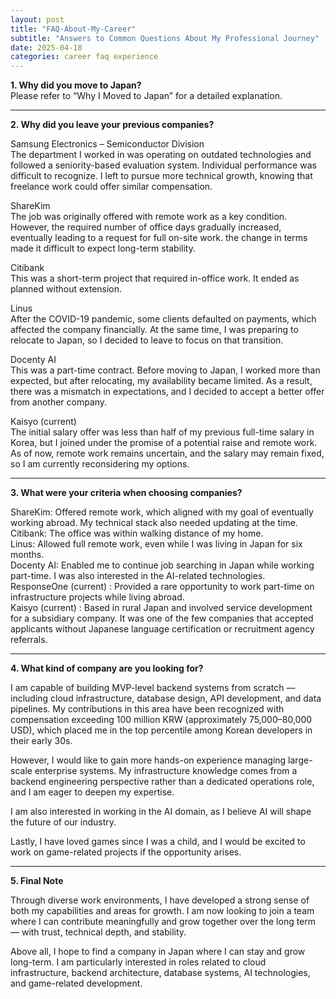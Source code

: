 ```yaml
---
layout: post
title: "FAQ-About-My-Career"
subtitle: "Answers to Common Questions About My Professional Journey"
date: 2025-04-18
categories: career faq experience
---
```


**1. Why did you move to Japan?**  
Please refer to “Why I Moved to Japan” for a detailed explanation.

---

**2. Why did you leave your previous companies?**

Samsung Electronics – Semiconductor Division  
The department I worked in was operating on outdated technologies and followed a seniority-based evaluation system. Individual performance was difficult to recognize. I left to pursue more technical growth, knowing that freelance work could offer similar compensation.

ShareKim  
The job was originally offered with remote work as a key condition. However, the required number of office days gradually increased, eventually leading to a request for full on-site work. the change in terms made it difficult to expect long-term stability.

Citibank  
This was a short-term project that required in-office work. It ended as planned without extension.

Linus  
After the COVID-19 pandemic, some clients defaulted on payments, which affected the company financially. At the same time, I was preparing to relocate to Japan, so I decided to leave to focus on that transition.

Docenty AI  
This was a part-time contract. Before moving to Japan, I worked more than expected, but after relocating, my availability became limited. As a result, there was a mismatch in expectations, and I decided to accept a better offer from another company.

Kaisyo (current)  
The initial salary offer was less than half of my previous full-time salary in Korea, but I joined under the promise of a potential raise and remote work. As of now, remote work remains uncertain, and the salary may remain fixed, so I am currently reconsidering my options.

---

**3. What were your criteria when choosing companies?**

ShareKim: Offered remote work, which aligned with my goal of eventually working abroad. My technical stack also needed updating at the time.  
Citibank: The office was within walking distance of my home.  
Linus: Allowed full remote work, even while I was living in Japan for six months.  
Docenty AI: Enabled me to continue job searching in Japan while working part-time. I was also interested in the AI-related technologies.  
ResponseOne (current)  : Provided a rare opportunity to work part-time on infrastructure projects while living abroad.  
Kaisyo (current)  : Based in rural Japan and involved service development for a subsidiary company. It was one of the few companies that accepted applicants without Japanese language certification or recruitment agency referrals.

---

**4. What kind of company are you looking for?**

I am capable of building MVP-level backend systems from scratch — including cloud infrastructure, database design, API development, and data pipelines. My contributions in this area have been recognized with compensation exceeding 100 million KRW (approximately 75,000–80,000 USD), which placed me in the top percentile among Korean developers in their early 30s.

However, I would like to gain more hands-on experience managing large-scale enterprise systems. My infrastructure knowledge comes from a backend engineering perspective rather than a dedicated operations role, and I am eager to deepen my expertise.

I am also interested in working in the AI domain, as I believe AI will shape the future of our industry.

Lastly, I have loved games since I was a child, and I would be excited to work on game-related projects if the opportunity arises.

---

**5. Final Note**

Through diverse work environments, I have developed a strong sense of both my capabilities and areas for growth. I am now looking to join a team where I can contribute meaningfully and grow together over the long term — with trust, technical depth, and stability.

Above all, I hope to find a company in Japan where I can stay and grow long-term. I am particularly interested in roles related to cloud infrastructure, backend architecture, database systems, AI technologies, and game-related development.
